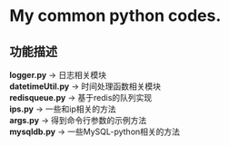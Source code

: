 # My common python codes.
功能描述
----
**logger.py** -> 日志相关模块  
**datetimeUtil.py** -> 时间处理函数相关模块  
**redisqueue.py** -> 基于redis的队列实现  
**ips.py** -> 一些和ip相关的方法  
**args.py** -> 得到命令行参数的示例方法  
**mysqldb.py** -> 一些MySQL-python相关的方法  
